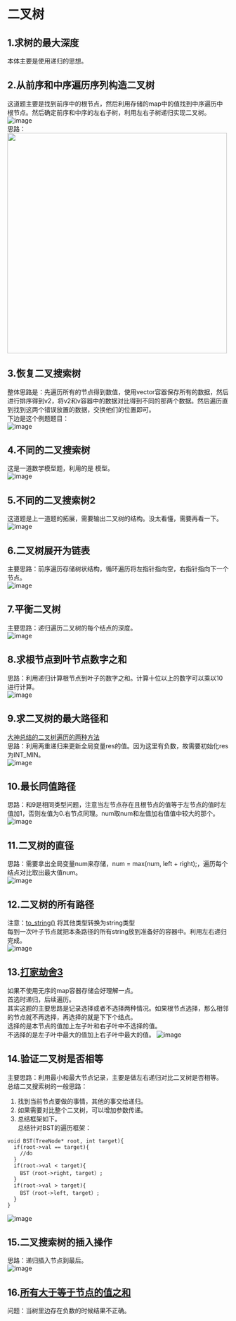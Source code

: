 # 二叉树  
## 1.求树的最大深度  
本体主要是使用递归的思想。  
## 2.从前序和中序遍历序列构造二叉树  
这道题主要是找到前序中的根节点，然后利用存储的map中的值找到中序遍历中根节点。然后确定前序和中序的左右子树，利用左右子树递归实现二叉树。  
![image](https://user-images.githubusercontent.com/39455551/165087395-9c67c267-0f10-4a46-ab0b-b377bd2e61e0.png)  
思路：  
<img src="https://user-images.githubusercontent.com/39455551/165094225-6990ca83-183d-46b7-b0c8-d2c6da24a21e.png" width="500">  

## 3.恢复二叉搜索树  
整体思路是：先遍历所有的节点得到数值，使用vector容器保存所有的数据，然后进行排序得到v2，将v2和v容器中的数据对比得到不同的那两个数据。然后遍历直到找到这两个错误放置的数据，交换他们的位置即可。  
下边是这个例题题目：  
![image](https://user-images.githubusercontent.com/39455551/165429082-5b0f8ccd-38a1-44d8-b524-73647b5b1915.png)  
## 4.不同的二叉搜索树  
这是一道数学模型题，利用的是  模型。  
![image](https://user-images.githubusercontent.com/39455551/165434838-2606c09c-75ed-4ebd-8307-db2bad2fd6ab.png)  
## 5.不同的二叉搜索树2  
这道题是上一道题的拓展，需要输出二叉树的结构。没太看懂，需要再看一下。  
![image](https://user-images.githubusercontent.com/39455551/165664047-3eba06ba-4780-4595-b1d5-3cadccf1c991.png)  
## 6.二叉树展开为链表  
主要思路：前序遍历存储树状结构，循环遍历将左指针指向空，右指针指向下一个节点。  
![image](https://user-images.githubusercontent.com/39455551/165670157-435c8bc4-4ab5-4511-bf4d-3a7e8a7e7a93.png)  
## 7.平衡二叉树  
主要思路：递归遍历二叉树的每个结点的深度。  
![image](https://user-images.githubusercontent.com/39455551/165937292-0b5aef9b-f8c4-4fbb-a629-6558988cc7bc.png)  
## 8.求根节点到叶节点数字之和  
思路：利用递归计算根节点到叶子的数字之和。计算十位以上的数字可以乘以10进行计算。  
![image](https://user-images.githubusercontent.com/39455551/165973535-8c9577c2-3a21-4716-b4fb-7c80af79e779.png)  
## 9.求二叉树的最大路径和  
[大神总结的二叉树遍历的两种方法](https://leetcode-cn.com/problems/path-sum-ii/solution/yi-pian-wen-zhang-jie-jue-suo-you-er-cha-oo63/)  
思路：利用两重递归来更新全局变量res的值。因为这里有负数，故需要初始化res为INT_MIN。  
![image](https://user-images.githubusercontent.com/39455551/166130356-4dc45657-1b88-4709-ae5e-3420eb213fd0.png)  
## 10.最长同值路径  
思路：和9是相同类型问题，注意当左节点存在且根节点的值等于左节点的值时左值加1，否则左值为0.右节点同理。num取num和左值加右值值中较大的那个。  
![image](https://user-images.githubusercontent.com/39455551/166137197-93d2a050-c223-41b8-a7ee-869b24f17774.png)
## 11.二叉树的直径  
思路：需要拿出全局变量num来存储，num = max(num, left + right);，遍历每个结点对比取出最大值num。  
![image](https://user-images.githubusercontent.com/39455551/166206509-8574331c-b41d-4c2e-818c-2eb73c44039e.png)  
## 12.二叉树的所有路径  
注意：[to_string()](http://cplusplus.com/reference/string/to_string/?kw=to_string) 将其他类型转换为string类型  
每到一次叶子节点就把本条路径的所有string放到准备好的容器中。利用左右递归完成。  
![image](https://user-images.githubusercontent.com/39455551/166246852-e52ac859-5aac-4f1e-b69e-148def1b061c.png)  
## 13.[打家劫舍3](https://leetcode-cn.com/problems/house-robber-iii/)  
如果不使用无序的map容器存储会好理解一点。  
首选时递归，后续遍历。  
其实这题的主要思路是记录选择或者不选择两种情况。如果根节点选择，那么相邻的节点就不再选择，再选择的就是下下个结点。  
选择的是本节点的值加上左子叶和右子叶中不选择的值。  
不选择的是左子叶中最大的值加上右子叶中最大的值。 
![image](https://user-images.githubusercontent.com/39455551/167246282-2bf544c0-e3d5-4ed5-9347-4f89cc116ea1.png)

## 14.验证二叉树是否相等  
主要思路：利用最小和最大节点记录，主要是做左右递归对比二叉树是否相等。 
总结二叉搜索树的一般思路：  
1. 找到当前节点要做的事情，其他的事交给递归。  
2. 如果需要对比整个二叉树，可以增加参数传递。  
3. 总结框架如下。  
总结针对BST的遍历框架：  
```
void BST(TreeNode* root, int target){
  if(root->val == target){
    //do
  }
  if(root->val < target){
    BST（root->right, target）;
  }
  if(root->val > target){
    BST（root->left, target）;
  }
}
```
![image](https://user-images.githubusercontent.com/39455551/166960207-913b5b04-b807-4632-8c47-d3371a15d916.png)
## 15.二叉搜索树的插入操作  
思路：递归插入节点到最后。  
![image](https://user-images.githubusercontent.com/39455551/166960382-a2249a31-8efa-4caf-ac34-021642d6502e.png) 
## 16.[所有大于等于节点的值之和](https://leetcode.cn/problems/w6cpku/) 
问题：当树里边存在负数的时候结果不正确。  










